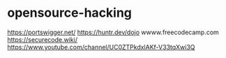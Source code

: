# opensource-hacking
https://portswigger.net/
https://huntr.dev/dojo
wwww.freecodecamp.com
https://securecode.wiki/
https://www.youtube.com/channel/UC0ZTPkdxlAKf-V33tqXwi3Q
